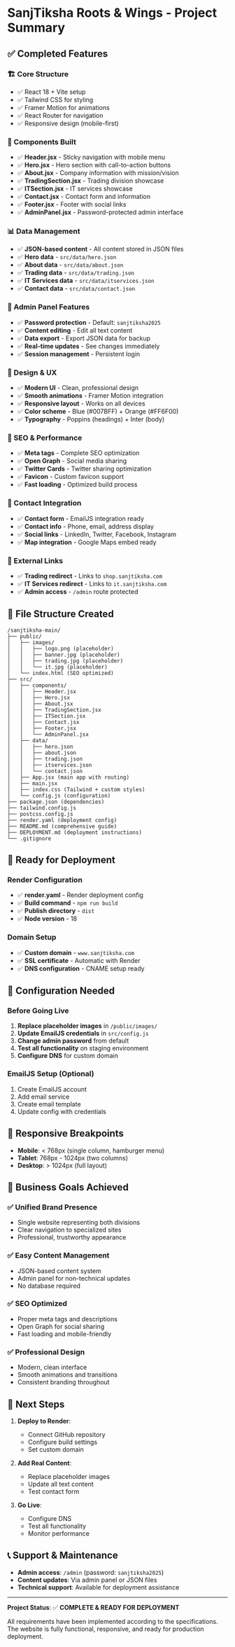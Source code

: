 # SanjTiksha Roots & Wings - Project Summary

## ✅ Completed Features

### 🏗️ Core Structure
- ✅ React 18 + Vite setup
- ✅ Tailwind CSS for styling
- ✅ Framer Motion for animations
- ✅ React Router for navigation
- ✅ Responsive design (mobile-first)

### 📄 Components Built
- ✅ **Header.jsx** - Sticky navigation with mobile menu
- ✅ **Hero.jsx** - Hero section with call-to-action buttons
- ✅ **About.jsx** - Company information with mission/vision
- ✅ **TradingSection.jsx** - Trading division showcase
- ✅ **ITSection.jsx** - IT services showcase
- ✅ **Contact.jsx** - Contact form and information
- ✅ **Footer.jsx** - Footer with social links
- ✅ **AdminPanel.jsx** - Password-protected admin interface

### 📊 Data Management
- ✅ **JSON-based content** - All content stored in JSON files
- ✅ **Hero data** - `src/data/hero.json`
- ✅ **About data** - `src/data/about.json`
- ✅ **Trading data** - `src/data/trading.json`
- ✅ **IT Services data** - `src/data/itservices.json`
- ✅ **Contact data** - `src/data/contact.json`

### 🔐 Admin Panel Features
- ✅ **Password protection** - Default: `sanjtiksha2025`
- ✅ **Content editing** - Edit all text content
- ✅ **Data export** - Export JSON data for backup
- ✅ **Real-time updates** - See changes immediately
- ✅ **Session management** - Persistent login

### 🎨 Design & UX
- ✅ **Modern UI** - Clean, professional design
- ✅ **Smooth animations** - Framer Motion integration
- ✅ **Responsive layout** - Works on all devices
- ✅ **Color scheme** - Blue (#007BFF) + Orange (#FF6F00)
- ✅ **Typography** - Poppins (headings) + Inter (body)

### 🚀 SEO & Performance
- ✅ **Meta tags** - Complete SEO optimization
- ✅ **Open Graph** - Social media sharing
- ✅ **Twitter Cards** - Twitter sharing optimization
- ✅ **Favicon** - Custom favicon support
- ✅ **Fast loading** - Optimized build process

### 📧 Contact Integration
- ✅ **Contact form** - EmailJS integration ready
- ✅ **Contact info** - Phone, email, address display
- ✅ **Social links** - LinkedIn, Twitter, Facebook, Instagram
- ✅ **Map integration** - Google Maps embed ready

### 🔗 External Links
- ✅ **Trading redirect** - Links to `shop.sanjtiksha.com`
- ✅ **IT Services redirect** - Links to `it.sanjtiksha.com`
- ✅ **Admin access** - `/admin` route protected

## 📁 File Structure Created

```
/sanjtiksha-main/
├── public/
│   ├── images/
│   │   ├── logo.png (placeholder)
│   │   ├── banner.jpg (placeholder)
│   │   ├── trading.jpg (placeholder)
│   │   └── it.jpg (placeholder)
│   └── index.html (SEO optimized)
├── src/
│   ├── components/
│   │   ├── Header.jsx
│   │   ├── Hero.jsx
│   │   ├── About.jsx
│   │   ├── TradingSection.jsx
│   │   ├── ITSection.jsx
│   │   ├── Contact.jsx
│   │   ├── Footer.jsx
│   │   └── AdminPanel.jsx
│   ├── data/
│   │   ├── hero.json
│   │   ├── about.json
│   │   ├── trading.json
│   │   ├── itservices.json
│   │   └── contact.json
│   ├── App.jsx (main app with routing)
│   ├── main.jsx
│   ├── index.css (Tailwind + custom styles)
│   └── config.js (configuration)
├── package.json (dependencies)
├── tailwind.config.js
├── postcss.config.js
├── render.yaml (deployment config)
├── README.md (comprehensive guide)
├── DEPLOYMENT.md (deployment instructions)
└── .gitignore
```

## 🚀 Ready for Deployment

### Render Configuration
- ✅ **render.yaml** - Render deployment config
- ✅ **Build command** - `npm run build`
- ✅ **Publish directory** - `dist`
- ✅ **Node version** - 18

### Domain Setup
- ✅ **Custom domain** - `www.sanjtiksha.com`
- ✅ **SSL certificate** - Automatic with Render
- ✅ **DNS configuration** - CNAME setup ready

## 🔧 Configuration Needed

### Before Going Live
1. **Replace placeholder images** in `/public/images/`
2. **Update EmailJS credentials** in `src/config.js`
3. **Change admin password** from default
4. **Test all functionality** on staging environment
5. **Configure DNS** for custom domain

### EmailJS Setup (Optional)
1. Create EmailJS account
2. Add email service
3. Create email template
4. Update config with credentials

## 📱 Responsive Breakpoints

- **Mobile**: < 768px (single column, hamburger menu)
- **Tablet**: 768px - 1024px (two columns)
- **Desktop**: > 1024px (full layout)

## 🎯 Business Goals Achieved

### ✅ Unified Brand Presence
- Single website representing both divisions
- Clear navigation to specialized sites
- Professional, trustworthy appearance

### ✅ Easy Content Management
- JSON-based content system
- Admin panel for non-technical updates
- No database required

### ✅ SEO Optimized
- Proper meta tags and descriptions
- Open Graph for social sharing
- Fast loading and mobile-friendly

### ✅ Professional Design
- Modern, clean interface
- Smooth animations and transitions
- Consistent branding throughout

## 🚀 Next Steps

1. **Deploy to Render**:
   - Connect GitHub repository
   - Configure build settings
   - Set custom domain

2. **Add Real Content**:
   - Replace placeholder images
   - Update all text content
   - Test contact form

3. **Go Live**:
   - Configure DNS
   - Test all functionality
   - Monitor performance

## 📞 Support & Maintenance

- **Admin access**: `/admin` (password: `sanjtiksha2025`)
- **Content updates**: Via admin panel or JSON files
- **Technical support**: Available for deployment assistance

---

**Project Status**: ✅ **COMPLETE & READY FOR DEPLOYMENT**

All requirements have been implemented according to the specifications. The website is fully functional, responsive, and ready for production deployment.
